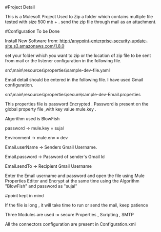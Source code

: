 #Project Detail

This is a Mulesoft Project Used to Zip a folder which contains multiple file tested with size 500 mb + .
send the zip file through mail as an attachment.

#Configuration To be Done

Install New Software from:
http://anypoint-enterprise-security-update-site.s3.amazonaws.com/1.8.0

set your folder which you want to zip or the location of zip file to be sent from mail or the listener configuration in the following file.

src\main\resources\properties\sample-dev-file.yaml 

Email detail should be entered in the following file. I have used Gmail configuration.

src\main\resources\properties\secure\sample-dev-Email.properties

This properties file is password Encrypted . Password is present on the global property file ,with key value mule.key .

Algorithm used is BlowFish

password -> mule.key = sujal

Environment -> mule.env = dev

Email.userName -> Senders Gmail Username.

Email.password -> Password of sender's Gmail Id

Email.sendTo -> Recipient Gmail Username  

Enter the Email username and password and open the file using Mule Properties Editor and Encrypt at the same time using the Algorithm "BlowFish" and password as "sujal"

#point kept in mind

If the file is long , it will take time to run or send the mail, keep patience

Three Modules are used := secure Properties , Scripting , SMTP 

All the connectors configuration are present in Configuration.xml

